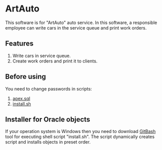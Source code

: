 # ArtAuto

This software is for "ArtAuto" auto service. In this software, a responsible employee can write cars in the service queue and print work orders.

## Features

1. Write cars in service queue.
2. Create work orders and print it to clients.

## Before using
You need to change passwords in scripts:

1. [apex.sql](coding/db_scripts/sys/users/apex.sql)
2. [install.sh](install.sh)

## Installer for Oracle objects

If your operation system is Windows then you need to download [GitBash](https://git-scm.com/download/win) tool for executing shell script "install.sh". The script dynamically creates script and installs objects in preset order.